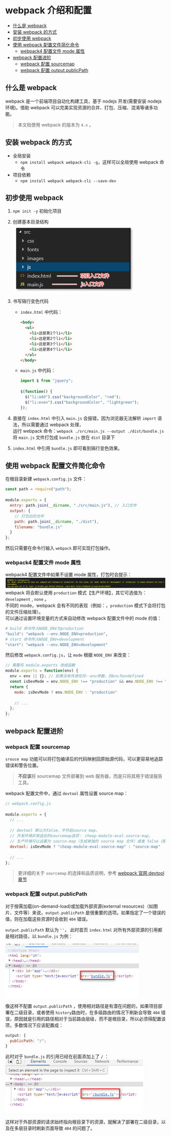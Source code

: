 # webpack 介绍和配置

- [什么是 webpack](#%e4%bb%80%e4%b9%88%e6%98%af-webpack)
- [安装 webpack 的方式](#%e5%ae%89%e8%a3%85-webpack-%e7%9a%84%e6%96%b9%e5%bc%8f)
- [初步使用 webpack](#%e5%88%9d%e6%ad%a5%e4%bd%bf%e7%94%a8-webpack)
- [使用 webpack 配置文件简化命令](#%e4%bd%bf%e7%94%a8-webpack-%e9%85%8d%e7%bd%ae%e6%96%87%e4%bb%b6%e7%ae%80%e5%8c%96%e5%91%bd%e4%bb%a4)
  - [webpack4 配置文件 mode 属性](#webpack4-%e9%85%8d%e7%bd%ae%e6%96%87%e4%bb%b6-mode-%e5%b1%9e%e6%80%a7)
- [webpack 配置进阶](#webpack-%e9%85%8d%e7%bd%ae%e8%bf%9b%e9%98%b6)
  - [webpack 配置 sourcemap](#webpack-%e9%85%8d%e7%bd%ae-sourcemap)
  - [webpack 配置 output.publicPath](#webpack-%e9%85%8d%e7%bd%ae-outputpublicpath)

## 什么是 webpack

webpack 是一个前端项目自动化构建工具，基于 nodejs 开发(需要安装 nodejs 环境)。借助 webpack 可以完美实现资源的合并、打包、压缩、混淆等诸多功能。

> 本文档使用 webpack 的版本为 `4.x` 。

## 安装 webpack 的方式

- 全局安装
  - `npm install webpack webpack-cli -g`，这样可以全局使用 webpack 命令
- 项目依赖
  - `npm install webpack webpack-cli --save-dev`

## 初步使用 webpack

1. `npm init -y` 初始化项目
2. 创建基本目录结构  
   ![webpack项目基本目录结构](media/webpack项目基本目录结构.png)
3. 书写隔行变色代码

   - `index.html` 中代码：
     ```html
     <body>
       <ul>
         <li>这是第1个li</li>
         <li>这是第2个li</li>
         <li>这是第3个li</li>
         <li>这是第4个li</li>
       </ul>
     </body>
     ```
   - `main.js` 中代码：

     ```js
     import $ from "jquery";

     $(function() {
       $("li:odd").css("backgroundColor", "red");
       $("li:even").css("backgroundColor", "lightgreen");
     });
     ```

4. 直接在 `index.html` 中引入 `main.js` 会报错，因为浏览器无法解析 `import` 语法，所以需要通过 webpack 处理，  
   运行 webpack 命令：`webpack ./src/main.js --output ./dist/bundle.js` 将 `main.js` 文件打包成 `bundle.js` 放在 `dist` 目录下
5. `index.html` 中引用 `bundle.js` 即可看到隔行变色效果。

## 使用 webpack 配置文件简化命令

在根目录新建 `webpack.config.js` 文件：

```js
const path = require("path");

module.exports = {
  entry: path.join(__dirname, "./src/main.js"), // 入口文件
  output: {
    // 打包后的文件
    path: path.join(__dirname, "./dist"),
    filename: "bundle.js"
  }
};
```

然后只需要在命令行输入 `webpack` 即可实现打包操作。

### webpack4 配置文件 mode 属性

webpack4 配置文件中如果不设置 mode 属性，打包时会提示：  
![webpack4mode](media/webpackmode.png)  
webpack 将会默认使用 `production` 模式【生产环境】，其它可选值为： `development` , `none` 。  
不同的 mode，webpack 会有不同的表现（例如：，`production` 模式下会将打包的文件压缩处理）。  
可以通过设置环境变量的方式来自动修改 webpack 配置文件中的 mode 的值：

```sh
# build 命令传入NODE_ENV为production
"build": "webpack --env.NODE_ENV=production",
# start 命令传入NODE_ENV=development
"start": "webpack --env.NODE_ENV=development"
```

然后修改 `webpack.config.js`，让 `mode` 根据 `NODE_ENV` 来改变：

```js
// 需要将 module.exports 改成函数
module.exports = function(env) {
  env = env || {}; // 如果没有传递任何--env参数，则env为undefined
  const isDevMode = env.NODE_ENV !== "production" && env.NODE_ENV !== "prod";
  return {
    mode: isDevMode ? env.NODE_ENV : "production"

    // ...
  };
};
```

## webpack 配置进阶

### webpack 配置 sourcemap

`srouce map` 功能可以将打包编译后的代码映射回原始源代码，可以更容易地追踪错误和警告位置。

> **不应该**将 sourcemap 文件部署到 web 服务器，而是只将其用于错误报告工具。

webpack 配置文件中，通过 `devtool` 属性设置 source map：

```js
// webpack.config.js

module.exports = {
  // ...

  // devtool 默认为false，不开启source map，
  // 开发环境非常适合的sourcemap选项： cheap-module-eval-source-map,
  // 生产环境可以设置为 source-map（生成单独的 source map 文件）或者 false（即不使用source map）
  devtool: isDevMode ? "cheap-module-eval-source-map" : "source-map"

  // ...
};
```

> 更详细的关于 `sourcemap` 的选择和品质说明，参考 [webpack 官网 devtool 章节](https://webpack.docschina.org/configuration/devtool)

### webpack 配置 output.publicPath

对于按需加载(on-demand-load)或加载外部资源(external resources)（如图片、文件等）来说，`output.publicPath` 是很重要的选项。如果指定了一个错误的值，则在加载这些资源时会收到 `404` 错误。

`output.publicPath` 默认为 `''`， 此时首页 `index.html` 对所有外部资源的引用都是相对路径，以 `bundle.js` 为例：

![relativePath](media/publicPath1.png)

像这样不配置 `output.publicPath` ，使用相对路径是有潜在问题的，如果项目部署在二级目录，或者使用 `history`路由时，在多级路由的情况下刷新会导致 `404` 错误，原因就是引用的路径相对于当前路由层级，而不是根目录，所以必须得配置该项，多数情况下应该配置成：

```js
output: {
  publicPath: "/";
}
```

此时对于 `bundle.js` 的引用已经在前面添加上了 `/` ：  
![absolutePath](media/publicPath2.png)

这样对于外部资源的请求始终指向根目录下的资源，就解决了部署在二级目录，以及在多层目录时刷新页面导致 `404` 的问题了。
